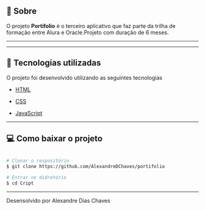 ## 🎯 Sobre

O projeto **Portifolio** é o terceiro aplicativo que faz parte da trilha de formação entre Alura e Oracle.Projeto com duração de 6 meses. 

---



---

## 🚀 Tecnologias utilizadas

O projeto foi desenvolvido utilizando as seguintes tecnologias

- [HTML](https://www.w3schools.com/html/)
- [CSS](https://www.w3schools.com/css/default.asp)

- [JavaScript](https://developer.mozilla.org/pt-BR/docs/Web/JavaScript)

---

## 💻 Como baixar o projeto 

```bash

# Clonar o respositório
$ git clone https://github.com/AlexandreDChaves/portifolio

# Entrar no didretório
$ cd Cript
```

---

Desensolvido por Alexandre Dias Chaves
